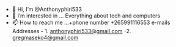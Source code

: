 - 👋 Hi, I’m @Anthonyphiri533
- 👀 I’m interested in ... Everything about tech and computers
- 📫 How to reach me ...+phone number +265991116553
                         e-mails Addresses - 1. anthonyphiri533@gmail.com
                                            -2. gregmaseko4@gmail.com

